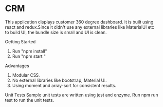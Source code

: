 # CRM

This application displays customer 360 degree dashboard. It is built using react and redux.Since it didn't use any external libraries like MaterialUI etc to build UI, the bundle size is small and UI is clean. 

Getting Started
1. Run "npm install"
2. Run "npm start "

Advantages
1. Modular CSS.
2. No external libraries like bootstrap, Material UI.
3. Using moment and array-sort for consistent results.


Unit Tests
Sample unit tests are written using jest and enzyme. Run npm run test to run the unit tests.
